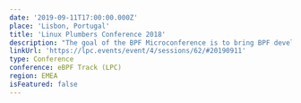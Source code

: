 ```yaml
---
date: '2019-09-11T17:00:00.000Z'
place: 'Lisbon, Portugal'
title: 'Linux Plumbers Conference 2018'
description: "The goal of the BPF Microconference is to bring BPF developers together to discuss and hash out unresolved issues and to move new ideas forward. The focus of this year's event is on the core BPF infrastructure as well as its many subsystems and related user space tooling."
linkUrl: 'https://lpc.events/event/4/sessions/62/#20190911'
type: Conference
conference: eBPF Track (LPC)
region: EMEA
isFeatured: false
---
```

